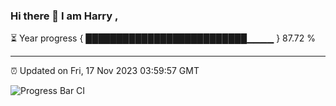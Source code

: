 ### Hi there 👋 I am Harry , 

⏳ Year progress { ██████████████████████████▁▁▁▁ } 87.72 %

---

⏰ Updated on Fri, 17 Nov 2023 03:59:57 GMT

![Progress Bar CI](https://github.com/duykhang68/duykhang68/workflows/Progress%20Bar%20CI/badge.svg)
